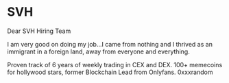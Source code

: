 # SVH
Dear SVH Hiring Team

I am very good on doing my job...I came from nothing and I thrived as an immigrant in a foreign land, away from everyone and everything. 


Proven track of 6 years of weekly trading in CEX and DEX. 100+ memecoins for hollywood stars, former Blockchain Lead from Onlyfans.
0xxxrandom
